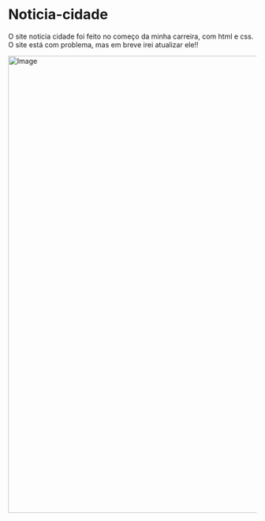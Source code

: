 # Noticia-cidade
O site noticia cidade foi feito no começo da minha carreira, com html e css.
O site está com problema, mas em breve irei atualizar ele!!


<img width="966" height="928" alt="Image" src="https://github.com/user-attachments/assets/a6ac5a19-6a74-46e9-9722-6bcf7b746ebb" />
